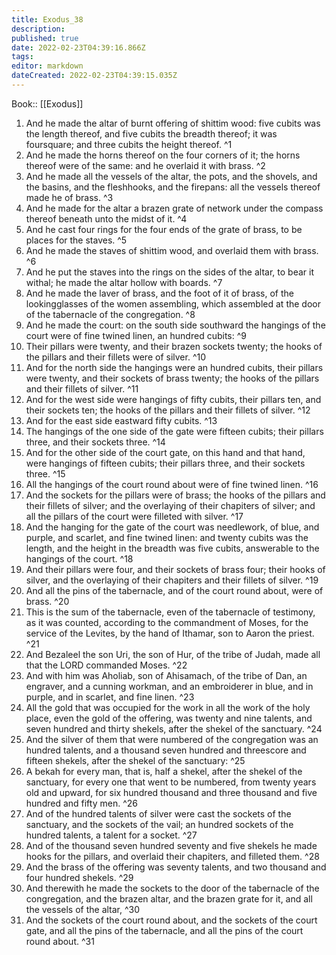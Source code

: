 ```yaml
---
title: Exodus_38
description: 
published: true
date: 2022-02-23T04:39:16.866Z
tags: 
editor: markdown
dateCreated: 2022-02-23T04:39:15.035Z
---
```


 Book:: [[Exodus]]
 1. And he made the altar of burnt offering of shittim wood: five cubits was the length thereof, and five cubits the breadth thereof; it was foursquare; and three cubits the height thereof. ^1
 2. And he made the horns thereof on the four corners of it; the horns thereof were of the same: and he overlaid it with brass. ^2
 3. And he made all the vessels of the altar, the pots, and the shovels, and the basins, and the fleshhooks, and the firepans: all the vessels thereof made he of brass. ^3
 4. And he made for the altar a brazen grate of network under the compass thereof beneath unto the midst of it. ^4
 5. And he cast four rings for the four ends of the grate of brass, to be places for the staves. ^5
 6. And he made the staves of shittim wood, and overlaid them with brass. ^6
 7. And he put the staves into the rings on the sides of the altar, to bear it withal; he made the altar hollow with boards. ^7
 8. And he made the laver of brass, and the foot of it of brass, of the lookingglasses of the women assembling, which assembled at the door of the tabernacle of the congregation. ^8
 9. And he made the court: on the south side southward the hangings of the court were of fine twined linen, an hundred cubits: ^9
 10. Their pillars were twenty, and their brazen sockets twenty; the hooks of the pillars and their fillets were of silver. ^10
 11. And for the north side the hangings were an hundred cubits, their pillars were twenty, and their sockets of brass twenty; the hooks of the pillars and their fillets of silver. ^11
 12. And for the west side were hangings of fifty cubits, their pillars ten, and their sockets ten; the hooks of the pillars and their fillets of silver. ^12
 13. And for the east side eastward fifty cubits. ^13
 14. The hangings of the one side of the gate were fifteen cubits; their pillars three, and their sockets three. ^14
 15. And for the other side of the court gate, on this hand and that hand, were hangings of fifteen cubits; their pillars three, and their sockets three. ^15
 16. All the hangings of the court round about were of fine twined linen. ^16
 17. And the sockets for the pillars were of brass; the hooks of the pillars and their fillets of silver; and the overlaying of their chapiters of silver; and all the pillars of the court were filleted with silver. ^17
 18. And the hanging for the gate of the court was needlework, of blue, and purple, and scarlet, and fine twined linen: and twenty cubits was the length, and the height in the breadth was five cubits, answerable to the hangings of the court. ^18
 19. And their pillars were four, and their sockets of brass four; their hooks of silver, and the overlaying of their chapiters and their fillets of silver. ^19
 20. And all the pins of the tabernacle, and of the court round about, were of brass. ^20
 21. This is the sum of the tabernacle, even of the tabernacle of testimony, as it was counted, according to the commandment of Moses, for the service of the Levites, by the hand of Ithamar, son to Aaron the priest. ^21
 22. And Bezaleel the son Uri, the son of Hur, of the tribe of Judah, made all that the LORD commanded Moses. ^22
 23. And with him was Aholiab, son of Ahisamach, of the tribe of Dan, an engraver, and a cunning workman, and an embroiderer in blue, and in purple, and in scarlet, and fine linen. ^23
 24. All the gold that was occupied for the work in all the work of the holy place, even the gold of the offering, was twenty and nine talents, and seven hundred and thirty shekels, after the shekel of the sanctuary. ^24
 25. And the silver of them that were numbered of the congregation was an hundred talents, and a thousand seven hundred and threescore and fifteen shekels, after the shekel of the sanctuary: ^25
 26. A bekah for every man, that is, half a shekel, after the shekel of the sanctuary, for every one that went to be numbered, from twenty years old and upward, for six hundred thousand and three thousand and five hundred and fifty men. ^26
 27. And of the hundred talents of silver were cast the sockets of the sanctuary, and the sockets of the vail; an hundred sockets of the hundred talents, a talent for a socket. ^27
 28. And of the thousand seven hundred seventy and five shekels he made hooks for the pillars, and overlaid their chapiters, and filleted them. ^28
 29. And the brass of the offering was seventy talents, and two thousand and four hundred shekels. ^29
 30. And therewith he made the sockets to the door of the tabernacle of the congregation, and the brazen altar, and the brazen grate for it, and all the vessels of the altar, ^30
 31. And the sockets of the court round about, and the sockets of the court gate, and all the pins of the tabernacle, and all the pins of the court round about. ^31
